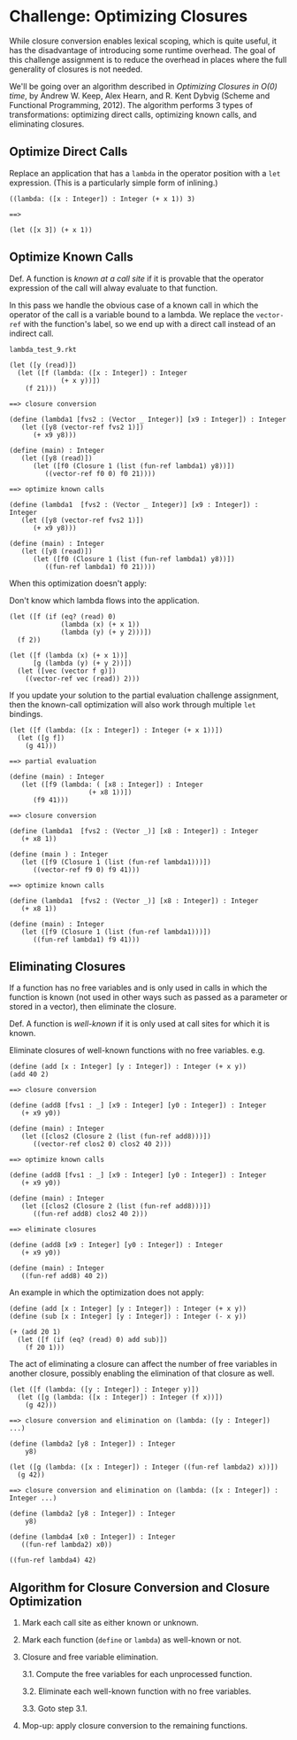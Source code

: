 # Challenge: Optimizing Closures

While closure conversion enables lexical scoping, which is quite
useful, it has the disadvantage of introducing some runtime overhead.
The goal of this challenge assignment is to reduce the overhead in
places where the full generality of closures is not needed.

We'll be going over an algorithm described in *Optimizing Closures in
O(0) time*, by Andrew W. Keep, Alex Hearn, and R. Kent Dybvig (Scheme
and Functional Programming, 2012). The algorithm performs 3 types of
transformations: optimizing direct calls, optimizing known calls, and
eliminating closures.

## Optimize Direct Calls

Replace an application that has a `lambda` in the operator position
with a `let` expression. (This is a particularly simple form of
inlining.)

    ((lambda: ([x : Integer]) : Integer (+ x 1)) 3)
	
    ==>
	
    (let ([x 3]) (+ x 1))


## Optimize Known Calls

Def. A function is *known at a call site* if it is provable that the
operator expression of the call will alway evaluate to that function.

In this pass we handle the obvious case of a known call in which the
operator of the call is a variable bound to a lambda. We replace the
`vector-ref` with the function's label, so we end up with a direct
call instead of an indirect call.

`lambda_test_9.rkt`

    (let ([y (read)])
      (let ([f (lambda: ([x : Integer]) : Integer
                 (+ x y))])
        (f 21)))
	   
    ==> closure conversion
	
    (define (lambda1 [fvs2 : (Vector _ Integer)] [x9 : Integer]) : Integer
       (let ([y8 (vector-ref fvs2 1)])
          (+ x9 y8)))

    (define (main) : Integer
       (let ([y8 (read)])
          (let ([f0 (Closure 1 (list (fun-ref lambda1) y8))])
             ((vector-ref f0 0) f0 21))))

    ==> optimize known calls

    (define (lambda1  [fvs2 : (Vector _ Integer)] [x9 : Integer]) : Integer
       (let ([y8 (vector-ref fvs2 1)])
          (+ x9 y8)))
          
    (define (main) : Integer
       (let ([y8 (read)])
          (let ([f0 (Closure 1 (list (fun-ref lambda1) y8))])
             ((fun-ref lambda1) f0 21))))


When this optimization doesn't apply:

Don't know which lambda flows into the application.

    (let ([f (if (eq? (read) 0) 
                 (lambda (x) (+ x 1)) 
                 (lambda (y) (+ y 2)))])
      (f 2))

    (let ([f (lambda (x) (+ x 1))]
          [g (lambda (y) (+ y 2))])
      (let ([vec (vector f g)])
        ((vector-ref vec (read)) 2)))

If you update your solution to the partial evaluation challenge
assignment, then the known-call optimization will also work through
multiple `let` bindings.


    (let ([f (lambda: ([x : Integer]) : Integer (+ x 1))])
      (let ([g f])
        (g 41)))

    ==> partial evaluation

    (define (main) : Integer
       (let ([f9 (lambda: ( [x8 : Integer]) : Integer
                        (+ x8 1))])
          (f9 41)))

    ==> closure conversion

    (define (lambda1  [fvs2 : (Vector _)] [x8 : Integer]) : Integer
       (+ x8 1))

    (define (main ) : Integer
       (let ([f9 (Closure 1 (list (fun-ref lambda1)))])
          ((vector-ref f9 0) f9 41)))

    ==> optimize known calls

    (define (lambda1  [fvs2 : (Vector _)] [x8 : Integer]) : Integer
       (+ x8 1))
       
    (define (main) : Integer
       (let ([f9 (Closure 1 (list (fun-ref lambda1)))])
          ((fun-ref lambda1) f9 41)))



## Eliminating Closures

If a function has no free variables and is only used in calls in which
the function is known (not used in other ways such as passed as a
parameter or stored in a vector), then eliminate the closure.

Def. A function is *well-known* if it is only used at call sites for
which it is known.

Eliminate closures of well-known functions with no free variables.  e.g.

    (define (add [x : Integer] [y : Integer]) : Integer (+ x y))
    (add 40 2)

    ==> closure conversion

    (define (add8 [fvs1 : _] [x9 : Integer] [y0 : Integer]) : Integer
       (+ x9 y0))

    (define (main) : Integer
       (let ([clos2 (Closure 2 (list (fun-ref add8)))])
          ((vector-ref clos2 0) clos2 40 2)))

    ==> optimize known calls

    (define (add8 [fvs1 : _] [x9 : Integer] [y0 : Integer]) : Integer
       (+ x9 y0))

    (define (main) : Integer
       (let ([clos2 (Closure 2 (list (fun-ref add8)))])
          ((fun-ref add8) clos2 40 2)))

    ==> eliminate closures

    (define (add8 [x9 : Integer] [y0 : Integer]) : Integer
       (+ x9 y0))

    (define (main) : Integer
       ((fun-ref add8) 40 2))

An example in which the optimization does not apply:

    (define (add [x : Integer] [y : Integer]) : Integer (+ x y))
    (define (sub [x : Integer] [y : Integer]) : Integer (- x y))
    
    (+ (add 20 1)
      (let ([f (if (eq? (read) 0) add sub)])
        (f 20 1)))


The act of eliminating a closure can affect the number of free
variables in another closure, possibly enabling the elimination of
that closure as well.

    (let ([f (lambda: ([y : Integer]) : Integer y)])
      (let ([g (lambda: ([x : Integer]) : Integer (f x))])
        (g 42)))

    ==> closure conversion and elimination on (lambda: ([y : Integer]) ...)

    (define (lambda2 [y8 : Integer]) : Integer 
        y8)

    (let ([g (lambda: ([x : Integer]) : Integer ((fun-ref lambda2) x))])
      (g 42))

    ==> closure conversion and elimination on (lambda: ([x : Integer]) : Integer ...)

    (define (lambda2 [y8 : Integer]) : Integer 
        y8)

    (define (lambda4 [x0 : Integer]) : Integer
       ((fun-ref lambda2) x0))

    ((fun-ref lambda4) 42)


## Algorithm for Closure Conversion and Closure Optimization

1. Mark each call site as either known or unknown.

2. Mark each function (`define` or `lambda`) as well-known or not.

3. Closure and free variable elimination.

    3.1. Compute the free variables for each unprocessed function.
   
    3.2. Eliminate each well-known function with no free variables.
	  
    3.3. Goto step 3.1.

4. Mop-up: apply closure conversion to the remaining functions. 


